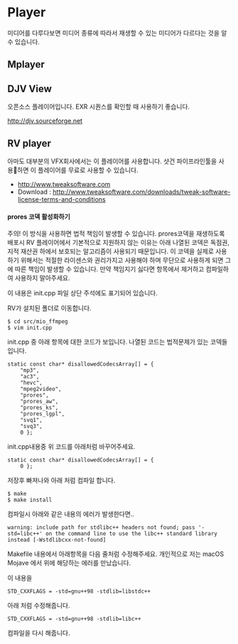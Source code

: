 # Player
미디어를 다루다보면 미디어 종류에 따라서 재생할 수 있는 미디어가 다르다는 것을 알 수 있습니다.

## Mplayer

## DJV View
오픈소스 플레이어입니다. EXR 시퀀스를 확인할 때 사용하기 좋습니다.

http://djv.sourceforge.net

## RV player
아마도 대부분의 VFX회사에서는 이 플레이어를 사용합니다.
샷건 파이프라인툴을 사용하면 이 플레이어를 무료로 사용할 수 있습니다.

- http://www.tweaksoftware.com
- Download : http://www.tweaksoftware.com/downloads/tweak-software-license-terms-and-conditions

#### prores 코덱 활성화하기
주의! 이 방식을 사용하면 법적 책임이 발생할 수 있습니다.
prores코덱을 재생하도록 배포시 RV 플레이어에서 기본적으로 지원하지 않는 이유는
아래 나열된 코덱은 독점권, 지적 재산권 하에서 보호되는 알고리즘이 사용되기 때문입니다. 이 코덱을 실제로 사용하기 위해서는 적절한 라이센스와 권리가지고 사용해야 하며 무단으로 사용하게 되면 그에 따른 책임이 발생할 수 있습니다.
만약 책임지기 싫다면 항목에서 제거하고 컴파일하여 사용하지 말아주세요.

이 내용은 init.cpp 파일 상단 주석에도 표기되어 있습니다.

RV가 설치된 폴더로 이동합니다.
```
$ cd src/mio_ffmpeg
$ vim init.cpp
```

init.cpp 중 아래 항목에 대한 코드가 보입니다. 나열된 코드는 법적문제가 있는 코덱들입니다.
```
static const char* disallowedCodecsArray[] = {
    "mp3",
    "ac3",
    "hevc",
    "mpeg2video",
    "prores",
    "prores_aw",
    "prores_ks",
    "prores_lgpl",
    "svq1",
    "svq3",
    0 };
```

init.cpp내용중 위 코드를 아래처럼 바꾸어주세요.
```
static const char* disallowedCodecsArray[] = {
    0 };
```


저장후 빠져나와 아래 처럼 컴파일 합니다.

```
$ make
$ make install
```

컴파일시 아래와 같은 내용의 에러가 발생한다면..
```
warning: include path for stdlibc++ headers not found; pass '-std=libc++' on the command line to use the libc++ standard library instead [-Wstdlibcxx-not-found]
```

Makefile 내용에서 아래항목을 다음 줄처럼 수정해주세요. 개인적으로 저는 macOS Mojave 에서 위에 해당하는 에러를 만났습니다.

이 내용을
```
STD_CXXFLAGS = -std=gnu++98 -stdlib=libstdc++
```

아래 처럼 수정해줍니다.
```
STD_CXXFLAGS = -std=gnu++98 -stdlib=libc++
```

컴파일을 다시 해줍니다.